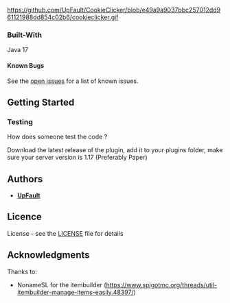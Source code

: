 https://github.com/UpFault/CookieClicker/blob/e49a9a9037bbc257012dd961121988dd854c02b6/cookieclicker.gif


### Built-With

Java 17

#### Known Bugs

See the [open issues](https://github.com/UpFault/CookieClicker/issues) for a list of known issues.

## Getting Started

### Testing

How does someone test the code ?

Download the latest release of the plugin, add it to your plugins folder, make sure your server version is 1.17 (Preferably Paper)

## Authors

* **[UpFault](https://github.com/upfault)**
## Licence

License - see the [LICENSE](LICENSE) file for details

## Acknowledgments

Thanks to:

- NonameSL for the itembuilder (https://www.spigotmc.org/threads/util-itembuilder-manage-items-easily.48397/) 


